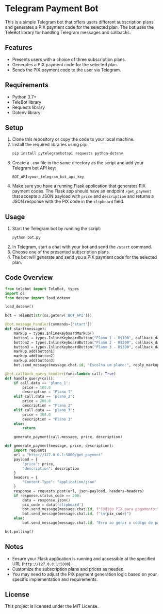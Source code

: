 
# Telegram Payment Bot

This is a simple Telegram bot that offers users different subscription plans and generates a PIX payment code for the selected plan. The bot uses the TeleBot library for handling Telegram messages and callbacks.

## Features

- Presents users with a choice of three subscription plans.
- Generates a PIX payment code for the selected plan.
- Sends the PIX payment code to the user via Telegram.

## Requirements

- Python 3.7+
- TeleBot library
- Requests library
- Dotenv library

## Setup

1. Clone this repository or copy the code to your local machine.
2. Install the required libraries using pip:
    ```bash
    pip install pytelegrambotapi requests python-dotenv
    ```
3. Create a `.env` file in the same directory as the script and add your Telegram bot API key:
    ```env
    BOT_API=your_telegram_bot_api_key
    ```
4. Make sure you have a running Flask application that generates PIX payment codes. The Flask app should have an endpoint `/get_payment` that accepts a JSON payload with `price` and `description` and returns a JSON response with the PIX code in the `clipboard` field.

## Usage

1. Start the Telegram bot by running the script:
    ```bash
    python bot.py
    ```
2. In Telegram, start a chat with your bot and send the `/start` command.
3. Choose one of the presented subscription plans.
4. The bot will generate and send you a PIX payment code for the selected plan.

## Code Overview

```python
from telebot import TeleBot, types
import os
from dotenv import load_dotenv

load_dotenv()

bot = TeleBot(str(os.getenv('BOT_API')))

@bot.message_handler(commands=['start'])
def start(message):
    markup = types.InlineKeyboardMarkup()
    button1 = types.InlineKeyboardButton("Plano 1 - R$100", callback_data='plano_1')
    button2 = types.InlineKeyboardButton("Plano 2 - R$200", callback_data='plano_2')
    button3 = types.InlineKeyboardButton("Plano 3 - R$300", callback_data='plano_3')
    markup.add(button1)
    markup.add(button2)
    markup.add(button3)
    bot.send_message(message.chat.id, "Escolha um plano:", reply_markup=markup)

@bot.callback_query_handler(func=lambda call: True)
def handle_query(call):
    if call.data == 'plano_1':
        price = 100.0
        description = "Plano 1"
    elif call.data == 'plano_2':
        price = 200.0
        description = "Plano 2"
    elif call.data == 'plano_3':
        price = 300.0
        description = "Plano 3"
    else:
        return

    generate_payment(call.message, price, description)

def generate_payment(message, price, description):
    import requests
    url = "http://127.0.0.1:5000/get_payment"
    payload = {
        "price": price,
        "description": description
    }
    headers = {
        "Content-Type": "application/json"
    }
    response = requests.post(url, json=payload, headers=headers)
    if response.status_code == 200:
        data = response.json()
        pix_code = data['clipboard']
        bot.send_message(message.chat.id, f"Código PIX para pagamento:")
        bot.send_message(message.chat.id, f"\n{pix_code}")
    else:
        bot.send_message(message.chat.id, "Erro ao gerar o código de pagamento. Tente novamente mais tarde.")

bot.polling()
```

## Notes

- Ensure your Flask application is running and accessible at the specified URL (`http://127.0.0.1:5000`).
- Customize the subscription plans and prices as needed.
- You may need to adjust the PIX payment generation logic based on your specific implementation and requirements.

## License

This project is licensed under the MIT License.
